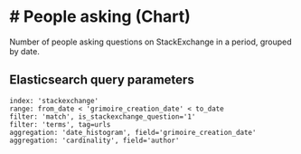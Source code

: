 # \# People asking (Chart)

Number of people asking questions on StackExchange in a period, grouped by date.

## Elasticsearch query parameters
```
index: 'stackexchange'
range: from_date < 'grimoire_creation_date' < to_date
filter: 'match', is_stackexchange_question='1'
filter: 'terms', tag=urls
aggregation: 'date_histogram', field='grimoire_creation_date'
aggregation: 'cardinality', field='author'
```
